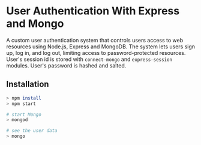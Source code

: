 # User Authentication With Express and Mongo

A custom user authentication system that controls users access to web resources using Node.js, Express and MongoDB. The system lets users sign up, log in, and log out, limiting access to password-protected resources. User's session id is stored with `connect-mongo` and `express-session` modules. User's password is hashed and salted.

## Installation

```bash
> npm install
> npm start

# start Mongo
> mongod

# see the user data
> mongo 
```
